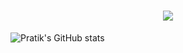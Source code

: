 <h1 align="center">
  <a href="https://git.io/typing-svg">
    <img src="https://readme-typing-svg.herokuapp.com/?lines=Hi+👋;I+m+Pratik+Bhujbal,;Roboticist&center=true&size=30">
  </a>
</h1>

![Pratik's GitHub stats](https://github-readme-stats.vercel.app/api?username=prat1kbhujbal&show_icons=true&theme=rose_pine)
